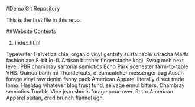 #Demo Git Repository

This is the first file in this repo.

##Website Contents

1. index.html

Typewriter Helvetica chia, organic vinyl gentrify sustainable sriracha Marfa fashion axe 8-bit lo-fi. Artisan butcher fingerstache kogi. Swag meh next level, PBR chambray sartorial semiotics Echo Park scenester farm-to-table VHS. Quinoa banh mi Thundercats, dreamcatcher messenger bag Austin forage vinyl raw denim fanny pack American Apparel literally direct trade lomo. Hashtag whatever blog trust fund, selvage ennui bitters. Chambray semiotics Tumblr, Vice jean shorts forage pour-over. Retro American Apparel seitan, cred brunch flannel ugh.
